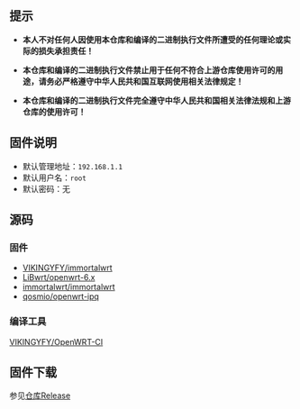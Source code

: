 ## 提示

- **本人不对任何人因使用本仓库和编译的二进制执行文件所遭受的任何理论或实际的损失承担责任！**

- **本仓库和编译的二进制执行文件禁止用于任何不符合上游仓库使用许可的用途，请务必严格遵守中华人民共和国互联网使用相关法律规定！**

- **本仓库和编译的二进制执行文件完全遵守中华人民共和国相关法律法规和上游仓库的使用许可！**

## 固件说明

- 默认管理地址：`192.168.1.1`
- 默认用户名：`root`
- 默认密码：无

## 源码

### 固件

- [VIKINGYFY/immortalwrt](https://github.com/VIKINGYFY/immortalwrt)
- [LiBwrt/openwrt-6.x](https://github.com/LiBwrt/openwrt-6.x)
- [immortalwrt/immortalwrt](https://github.com/immortalwrt/immortalwrt)
- [qosmio/openwrt-ipq](https://github.com/qosmio/openwrt-ipq)

### 编译工具

[VIKINGYFY/OpenWRT-CI](https://github.com/VIKINGYFY/openwrt-ci)

## 固件下载

参见[仓库Release](https://github.com/cv2wx/build-immortalwrt-4ipq/releases)
